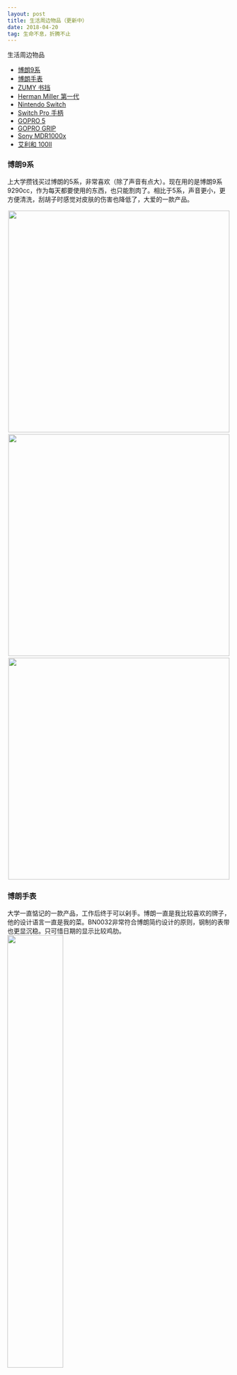 ```yaml
---
layout: post
title: 生活周边物品（更新中）
date: 2018-04-20
tag: 生命不息，折腾不止
---
```


生活周边物品
 * [博朗9系](#Braun9)
 * [博朗手表](#BraunWatch)
 * [ZUMY 书挡](#zumy)
 * [Herman Miller 第一代](#HermanMiller)
 * [Nintendo Switch](#NintendoSwitch)
 * [Switch Pro 手柄](#SwitchPro)
 * [GOPRO 5](#gopro5)
 * [GOPRO GRIP](#goprogrip)
 * [Sony MDR1000x](#MDR1000x)
 * [艾利和 100II](#100ii)

### 博朗9系
<a id="Braun9"></a>
上大学攒钱买过博朗的5系，非常喜欢（除了声音有点大）。现在用的是博朗9系9290cc，作为每天都要使用的东西，也只能割肉了。相比于5系，声音更小，更方便清洗，刮胡子时感觉对皮肤的伤害也降低了，大爱的一款产品。

<div style="float:left;border:solid 1px 000;margin:2px;"><img src="https://blogimage-1258616042.cos.ap-beijing.myqcloud.com/life_goods/9290cc01.JPG" height="500px"></div>
<div style="float:left;border:solid 1px 000;margin:2px;"><img src="https://blogimage-1258616042.cos.ap-beijing.myqcloud.com/life_goods/9290cc02.JPG" height="500px"></div>
<div style="float:left;border:solid 1px 000;margin:2px;"><img src="https://blogimage-1258616042.cos.ap-beijing.myqcloud.com/life_goods/9290cc03.JPG" height="500px"></div>
<div style="clear:both;"></div>

### 博朗手表
<a id="BraunWatch"></a>
大学一直惦记的一款产品，工作后终于可以剁手。博朗一直是我比较喜欢的牌子，他的设计语言一直是我的菜。BN0032非常符合博朗简约设计的原则，钢制的表带也更显沉稳。只可惜日期的显示比较鸡肋。
<img src="https://blogimage-1258616042.cos.ap-beijing.myqcloud.com/life_goods/babunwatch01.JPG" height="50%" width="50%">

### ZUMY 书挡
<a id="zumy"></a>
纯手工制作的书挡，相当厚实，无论是质感，重量还是设计都对得起它的价位。

<div style="float:left;border:solid 1px 000;margin:2px;"><img src="https://blogimage-1258616042.cos.ap-beijing.myqcloud.com/life_goods/zumy01.JPG" height="300px"></div>
<div style="float:left;border:solid 1px 000;margin:2px;"><img src="https://blogimage-1258616042.cos.ap-beijing.myqcloud.com/life_goods/zumy02.JPG" height="300px"></div>
<div style="float:left;border:solid 1px 000;margin:2px;"><img src="https://blogimage-1258616042.cos.ap-beijing.myqcloud.com/life_goods/zumy03.JPG" height="300px"></div>
<div style="clear:both;"></div>

### Herman Miller 第一代
<a id="HermanMiller"></a>
大学就开始关注的办公椅了，作为日常工作相处最久的用品之一，也是打算一次性选到位。当时无意中发现了 NBA 球员做的椅子一下子就种草了，最后没想到是个这么大的牌子。这次我买的是二手的Y背靠一代的产品，价位是我勉强能接受的地步。虽然是二手但是成色基本上95新，非常满意。以后有钱了换二代。

<div style="float:left;border:solid 1px 000;margin:2px;"><img src="https://blogimage-1258616042.cos.ap-beijing.myqcloud.com/life_goods/hermanmiller01.JPG" height="500px"></div>
<div style="float:left;border:solid 1px 000;margin:2px;"><img src="https://blogimage-1258616042.cos.ap-beijing.myqcloud.com/life_goods/hermanmiller02.JPG" height="500px"></div>
<div style="clear:both;"></div>

### Nintendo Switch
<a id="NintendoSwitch"></a>
作为任天堂的鼎力之作，掌机和家用主机的两种玩法在刚一上市就备受瞩目，我自然也是没忍住在18年入了坑。这款产品对我来说最大的吐槽点就是不是全贴合屏幕，虽然并不影响使用体验，但是拥有一点小洁癖的我还是很不爽（虽然买之前已经知道了，但还是没忍住剁手）。游戏的体验上老任也从来没让人失望，马车8、塞尔达荒野之息、奥德赛都有很好的体验感觉。

<div style="float:left;border:solid 1px 000;margin:2px;"><img src="https://blogimage-1258616042.cos.ap-beijing.myqcloud.com/life_goods/switch01.JPG" height="280px"></div>
<div style="float:left;border:solid 1px 000;margin:2px;"><img src="https://blogimage-1258616042.cos.ap-beijing.myqcloud.com/life_goods/switch02.JPG" height="280px"></div>
<div style="clear:both;"></div>

<div style="float:left;border:solid 1px 000;margin:2px;"><img src="https://blogimage-1258616042.cos.ap-beijing.myqcloud.com/life_goods/switch03.JPG" height="300px"></div>
<div style="float:left;border:solid 1px 000;margin:2px;"><img src="https://blogimage-1258616042.cos.ap-beijing.myqcloud.com/life_goods/switch04.JPG" height="300px"></div>
<div style="clear:both;"></div>

### Switch Pro 手柄
<a id="SwitchPro"></a>
当时为了提升 Switch 作为家庭主机的体验，买了官方的手柄。主机手柄确实比掌机上的手柄使用感觉上提升了不只一个感觉，简单的总结就是：更大，反馈感更强，更厚实。

<img src="https://blogimage-1258616042.cos.ap-beijing.myqcloud.com/life_goods/switchpro01.JPG" height="800px">

### GOPRO 5
<a id="gopro5"></a>
当时租了新房子，想把老房子记录下就买了个 GoPro，不过我并不是个太爱拍摄的人，所以用的频率并不高。总体体验来说，直连电视的体验非常不好，其他方面还不错。对于视频拍摄我不太专业，就是简单玩玩。GoPro 对于我来说是款性价比不高的产品，但是对于经常出门拍摄的人来说，我认为非常便利。

<div style="float:left;border:solid 1px 000;margin:2px;"><img src="https://blogimage-1258616042.cos.ap-beijing.myqcloud.com/life_goods/gopro501.JPG" width="550px"></div>
<div style="float:left;border:solid 1px 000;margin:2px;"><img src="https://blogimage-1258616042.cos.ap-beijing.myqcloud.com/life_goods/gopro502.JPG" width="550px"></div>
<div style="clear:both;"></div>

### GOPRO GRIP
<a id="goprogrip"></a>
GoPro 专用的稳定器。我是个只要做事就尽量专业的人，结果就剁手了一套。

<div style="float:left;border:solid 1px 000;margin:2px;"><img src="https://blogimage-1258616042.cos.ap-beijing.myqcloud.com/life_goods/goprogrip01.JPG" height="400px"></div>
<div style="float:left;border:solid 1px 000;margin:2px;"><img src="https://blogimage-1258616042.cos.ap-beijing.myqcloud.com/life_goods/goprogrip02.JPG" height="400px"></div>
<div style="clear:both;"></div>

### Sony MDR1000x
<a id="MDR1000X"></a>
17年港版刚上市就找人代购买的，那时候国内还没货。作为索尼刚刚发力的降噪包耳式头戴耳机旗舰系列，给人的感觉无论是质感还是音质都令人满意。对于同样定位的 BOSE QC35，出了舒适度和降噪略逊一筹外，其他方便我觉得都比 QC35 强。1000x 手势也是这款耳机的亮点之一，虽然使用起来有一点点中二。

<div style="float:left;border:solid 1px 000;margin:2px;"><img src="https://blogimage-1258616042.cos.ap-beijing.myqcloud.com/life_goods/sonymdr1000x01.JPG" height="280px"></div>
<div style="float:left;border:solid 1px 000;margin:2px;"><img src="https://blogimage-1258616042.cos.ap-beijing.myqcloud.com/life_goods/sonymdr1000x02.JPG" height="280px"></div>
<div style="clear:both;"></div>
<div style="float:left;border:solid 1px 000;margin:2px;"><img src="https://blogimage-1258616042.cos.ap-beijing.myqcloud.com/life_goods/sonymdr1000x03.JPG" height="280px"></div>
<div style="float:left;border:solid 1px 000;margin:2px;"><img src="https://blogimage-1258616042.cos.ap-beijing.myqcloud.com/life_goods/sonymdr1000x04.JPG" height="280px"></div>
<div style="clear:both;"></div>

### 艾利和 100II
<a id="100ii"></a>
当时想入一款播放器设备（毕竟玩什么都要专业嘛，哈哈），但是我也比较注重设计，最终找到了艾利和这个韩国牌子。艾利和100II 的完全是我的才，系统的 UI 也很不错，简洁易懂。金属材质的质感，配上送的皮套太酷了。

<div style="float:left;border:solid 1px 000;margin:2px;"><img src="https://blogimage-1258616042.cos.ap-beijing.myqcloud.com/life_goods/100ii01.JPG" height="400px"></div>
<div style="float:left;border:solid 1px 000;margin:2px;"><img src="https://blogimage-1258616042.cos.ap-beijing.myqcloud.com/life_goods/100ii02.JPG" height="400px"></div>
<div style="clear:both;"></div>


